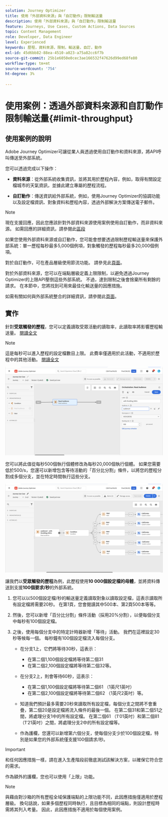 ```yaml
---
solution: Journey Optimizer
title: 使用「外部資料來源」與「自訂動作」限制輸送量
description: 使用「外部資料來源」與「自訂動作」限制輸送量
feature: Journeys, Use Cases, Custom Actions, Data Sources
topic: Content Management
role: Developer, Data Engineer
level: Experienced
keywords: 歷程，資料來源，限制，輸送量，自訂，動作
exl-id: 45d6bb82-88ea-4510-a023-a75a82cc6f7b
source-git-commit: 25b1e6050e0cec3ae166532f47626d99ed68fe80
workflow-type: tm+mt
source-wordcount: '754'
ht-degree: 3%

---
```


# 使用案例：透過外部資料來源和自訂動作限制輸送量{#limit-throughput}

## 使用案例的說明

Adobe Journey Optimizer可讓從業人員透過使用自訂動作和資料來源，將API呼叫傳送至外部系統。

您可以透過完成以下操作：

* **資料來源**：從外部系統收集資訊，並將其用於歷程內容，例如，取得有關設定檔城市的天氣資訊，並據此建立專屬的歷程流程。

* **自訂動作**：傳送資訊給外部系統，例如，使用Journey Optimizer的協調功能以及設定檔資訊、對象資料和歷程內容，透過外部解決方案傳送電子郵件。

>[!NOTE]
>
>現在支援回應，因此您應該針對外部資料來源使用案例使用自訂動作，而非資料來源。 如需回應的詳細資訊，請參閱此[區段](../action/action-response.md)

如果您使用外部資料來源或自訂動作，您可能會想要透過限制歷程輸送量來保護外部系統：單一歷程每秒最多5,000個例項，對象觸發的歷程每秒最多20,000個例項。

對於自訂動作，可在產品層級使用節流功能。 請參見此[頁面](../configuration/external-systems.md#capping)。

對於外部資料來源，您可以在端點層級定義上限限制，以避免透過Journey Optimizer的上限API壓倒這些外部系統。 不過，達到限制之後會捨棄所有剩餘的請求。 在本節中，您將找到可用來最佳化輸送量的因應措施。

如需有關如何與外部系統整合的詳細資訊，請參閱此[頁面](../configuration/external-systems.md)。

## 實作

針對&#x200B;**受眾觸發的歷程**，您可以定義讀取受眾活動的讀取率，此讀取率將影響歷程輸送量。 [閱讀全文](../building-journeys/read-audience.md)

>[!NOTE]
>
> 這是每秒可以進入歷程的設定檔數目上限。 此費率僅適用於此活動，不適用於歷程中的其他活動。 [閱讀全文](../building-journeys/read-audience.md)


![](assets/limit-throughput-1.png)

您可以將此值從每秒500個執行個體修改為每秒20,000個執行個體。 如果您需要低於500/s，您還可以新增包含等待活動的「百分比分割」條件，以將您的歷程分割成多個分支，並在特定時間執行這些分支。

![](assets/limit-throughput-2.png)

讓我們以&#x200B;**受眾觸發的歷程**&#x200B;為例，此歷程使用&#x200B;**10 000個設定檔的母體**，並將資料傳送到支援&#x200B;**100個要求/秒**&#x200B;的外部系統。

1. 您可以以500個設定檔/秒的輸送量定義讀取對象以讀取設定檔，這表示讀取所有設定檔將需要20秒。 在第1頁，您會閱讀其中500本、第2頁500本等等。

1. 然後，您可以新增「百分比分割」條件活動（採用20%分割），以便每個分支中每秒有100個設定檔。

1. 之後，使用每個分支中的特定計時器新增「等待」活動。 我們在這裡設定30秒等候每一個。 每秒鐘有100個設定檔流入每個分支。

   * 在分支1上，它們將等待30秒，這表示：
      * 在第二個1,100個設定檔將等待第二個31
      * 在第二個2,100個設定檔將等待第二個32等。

   * 在分支2上，則會等待60秒，這表示：
      * 在第二個1,100個設定檔將等待第二個61 （1英尺1英吋）
      * 在第二個2,100個設定檔將等待第二個62 （1英尺2英吋）等。

   * 知道我們預計最多需要20秒來讀取所有設定檔，每個分支之間將不會重疊，第二個20是設定檔將流入條件的最後一個。 在第二個31和第二個51之間，將處理分支1中的所有設定檔。 在第二個61 （1&#39;01英吋）和第二個81 （1&#39;21英吋）之間，將處理分支2中的所有設定檔等。

   * 作為護欄，您還可以新增第六個分支，使每個分支少於100個設定檔，特別是如果您的外部系統僅支援100個請求/秒。

>[!IMPORTANT]
>
>和任何因應措施一樣，請在進入生產階段前徹底測試該解決方案，以確保它符合您的需求。

作為額外的護欄，您也可以使用「上限」功能。

>[!NOTE]
>
>與藉由對沙箱的所有歷程全域保護端點的上限功能不同，此因應措施僅適用於歷程層級。 換句話說，如果多個歷程同時執行，且目標為相同的端點，則設計歷程時需將其列入考量。 因此，此因應措施不適用於每個使用案例。
